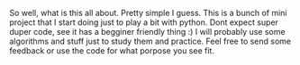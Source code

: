 So well, what is this all about. Pretty simple I guess. This is a bunch of mini project that I start doing just to play a bit with python.
Dont expect super duper code, see it has a begginer friendly thing :)
I will probably use some algorithms and stuff just to study them and practice.
Feel free to send some feedback or use the code for what porpose you see fit.

